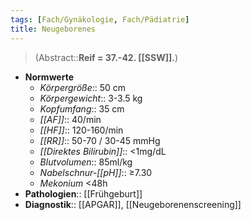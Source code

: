 ```yaml
---
tags: [Fach/Gynäkologie, Fach/Pädiatrie]
title: Neugeborenes
---
```

> (Abstract::**Reif = 37.-42. [[SSW]].**)
- **Normwerte**
	- *Körpergröße*:: 50 cm
	- *Körpergewicht*:: 3-3.5 kg
	- *Kopfumfang*:: 35 cm
	- *[[AF]]*:: 40/min
	- *[[HF]]*:: 120-160/min
	- *[[RR]]*:: 50-70 / 30-45 mmHg
	- *[[Direktes Bilirubin]]*:: <1mg/dL
	- *Blutvolumen*:: 85ml/kg
	- *Nabelschnur-[[pH]]*:: ≥7.30
	- *Mekonium* <48h
- **Pathologien**:: [[Frühgeburt]]
- **Diagnostik**:: [[APGAR]], [[Neugeborenenscreening]]
